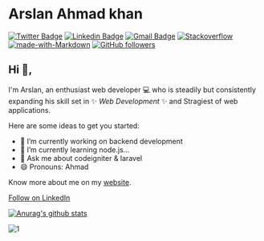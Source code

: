 # Arslan Ahmad khan
[![Twitter Badge](https://img.shields.io/badge/-@AhamdKhan16-1ca0f1?style=flat-square&labelColor=1ca0f1&logo=twitter&logoColor=white&link=https://twitter.com/AhamdKhan16)](https://twitter.com/AhamdKhan16) [![Linkedin Badge](https://img.shields.io/badge/Arslan-Ahmad-blue?style=flat-square&logo=Linkedin&logoColor=white&link=https://www.linkedin.com/in/arslanahmad786/)](https://www.linkedin.com/in/arslanahmad786/) 
[![Gmail Badge](https://img.shields.io/badge/-arslanahmad12345566@gmail.com-c14438?style=flat-square&logo=Gmail&logoColor=white&link=mailto:arslanahmad12345566@gmail.com)](mailto:b.arslanahmad12345566@gmail.com) [![Stackoverflow](https://img.shields.io/badge/stackoverflow%20reputation-4.9K-yellow)](https://stackoverflow.com/users/6605031/arslan-ahmad) 
[![made-with-Markdown](https://img.shields.io/badge/Made%20with-Markdown-1f425f.svg)](http://commonmark.org)
[![GitHub followers](https://img.shields.io/github/followers/Ahmadkhan12345566.svg?style=social&label=Follow&maxAge=2592000)](https://github.com/Ahmadkhan12345566?tab=followers)






## Hi 👋, 
I'm Arslan, an enthusiast web developer 💻 who is steadily but consistently expanding his skill set in ✨  _Web_ _Development_ ✨ and Stragiest of web applications. 

Here are some ideas to get you started:
- 🔭 I’m currently working on backend development
- 🌱 I’m currently learning node.js...
- 💬 Ask me about codeigniter & laravel
- 😄 Pronouns: Ahmad

Know more about me on my [website](#). 


<a class="libutton" href="https://www.linkedin.com/comm/mynetwork/discovery-see-all?usecase=PEOPLE_FOLLOWS&followMember=arslanahmadkhan" target="_blank">Follow on LinkedIn</a>

[![Anurag's github stats](https://github-readme-stats.vercel.app/api?username=Ahmadkhan12345566&theme=blue-green)](https://github.com/Ahmadkhan12345566/github-readme-stats)

![1](https://github-readme-stats.vercel.app/api/top-langs/?username=Ahmadkhan12345566&theme=blue-green)

